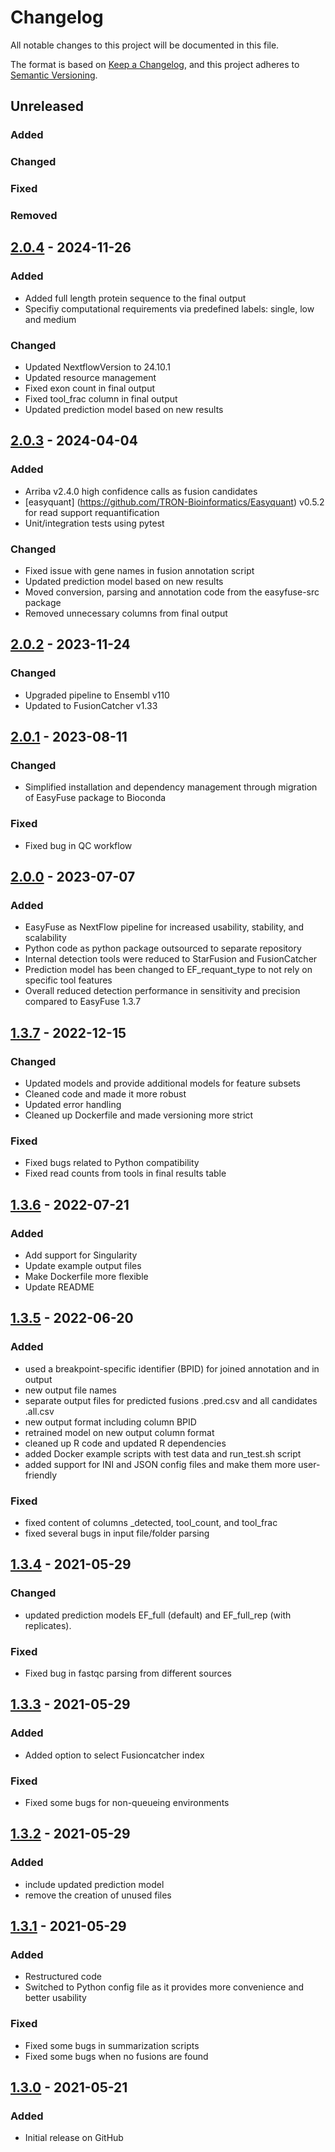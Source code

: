 # Changelog

All notable changes to this project will be documented in this file.

The format is based on [Keep a Changelog](https://keepachangelog.com/en/1.0.0/),
and this project adheres to [Semantic Versioning](https://semver.org/spec/v2.0.0.html).


## Unreleased

### Added

### Changed

### Fixed

### Removed

## [2.0.4] - 2024-11-26

### Added

- Added full length protein sequence to the final output
- Specifiy computational requirements via predefined labels: single, low and medium

### Changed

- Updated NextflowVersion to 24.10.1
- Updated resource management
- Fixed exon count in final output
- Fixed tool_frac column in final output
- Updated prediction model based on new results

## [2.0.3] - 2024-04-04

### Added

- Arriba v2.4.0 high confidence calls as fusion candidates
- [easyquant] (https://github.com/TRON-Bioinformatics/Easyquant) v0.5.2 for read support requantification
- Unit/integration tests using pytest

### Changed

- Fixed issue with gene names in fusion annotation script
- Updated prediction model based on new results
- Moved conversion, parsing and annotation code from the easyfuse-src package
- Removed unnecessary columns from final output

## [2.0.2] - 2023-11-24

### Changed

- Upgraded pipeline to Ensembl v110
- Updated to FusionCatcher v1.33


## [2.0.1] - 2023-08-11

### Changed

- Simplified installation and dependency management through migration of EasyFuse package to Bioconda

### Fixed

- Fixed bug in QC workflow


## [2.0.0] - 2023-07-07

### Added

- EasyFuse as NextFlow pipeline for increased usability, stability, and scalability
- Python code as python package outsourced to separate repository
- Internal detection tools were reduced to StarFusion and FusionCatcher
- Prediction model has been changed to EF_requant_type to not rely on specific tool features
- Overall reduced detection performance in sensitivity and precision compared to EasyFuse 1.3.7


## [1.3.7] - 2022-12-15

### Changed

- Updated models and provide additional models for feature subsets
- Cleaned code and made it more robust
- Updated error handling
- Cleaned up Dockerfile and made versioning more strict

### Fixed

- Fixed bugs related to Python compatibility
- Fixed read counts from tools in final results table


## [1.3.6] - 2022-07-21

### Added

- Add support for Singularity
- Update example output files
- Make Dockerfile more flexible
- Update README


## [1.3.5] - 2022-06-20

### Added

- used a breakpoint-specific identifier (BPID) for joined annotation and in output
- new output file names
- separate output files for predicted fusions .pred.csv and all candidates .all.csv
- new output format including column BPID
- retrained model on new output column format
- cleaned up R code and updated R dependencies
- added Docker example scripts with test data and run_test.sh script
- added support for INI and JSON config files and make them more user-friendly

### Fixed

- fixed content of columns <tool>_detected, tool_count, and tool_frac
- fixed several bugs in input file/folder parsing


## [1.3.4] - 2021-05-29

### Changed

- updated prediction models EF_full (default) and EF_full_rep (with replicates).

### Fixed

- Fixed bug in fastqc parsing from different sources


## [1.3.3] - 2021-05-29

### Added

- Added option to select Fusioncatcher index

### Fixed

- Fixed some bugs for non-queueing environments


## [1.3.2] - 2021-05-29

### Added

- include updated prediction model
- remove the creation of unused files


## [1.3.1] - 2021-05-29

### Added

- Restructured code
- Switched to Python config file as it provides more convenience and better usability

### Fixed 

- Fixed some bugs in summarization scripts
- Fixed some bugs when no fusions are found


## [1.3.0] - 2021-05-21

### Added

- Initial release on GitHub


[Unreleased]: https://github.com/TRON-Bioinformatics/EasyFuse/v2.0.3...dev
[2.0.4]: https://github.com/TRON-Bioinformatics/EasyFuse/v2.0.3...v2.0.4
[2.0.3]: https://github.com/TRON-Bioinformatics/EasyFuse/v2.0.2...v2.0.3
[2.0.2]: https://github.com/TRON-Bioinformatics/EasyFuse/v2.0.1...v2.0.2
[2.0.1]: https://github.com/TRON-Bioinformatics/EasyFuse/v2.0.0...v2.0.1
[2.0.0]: https://github.com/TRON-Bioinformatics/EasyFuse/v1.3.7...v2.0.0
[1.3.7]: https://github.com/TRON-Bioinformatics/EasyFuse/v1.3.6...v1.3.7
[1.3.6]: https://github.com/TRON-Bioinformatics/EasyFuse/v1.3.5...v1.3.6
[1.3.5]: https://github.com/TRON-Bioinformatics/EasyFuse/v1.3.4...v1.3.5
[1.3.4]: https://github.com/TRON-Bioinformatics/EasyFuse/v1.3.3...v1.3.4
[1.3.3]: https://github.com/TRON-Bioinformatics/EasyFuse/v1.3.2...v1.3.3
[1.3.2]: https://github.com/TRON-Bioinformatics/EasyFuse/v1.3.1...v1.3.2
[1.3.1]: https://github.com/TRON-Bioinformatics/EasyFuse/v1.3.0...v1.3.1
[1.3.0]: https://github.com/TRON-Bioinformatics/EasyFuse/releases/tag/v1.3.0
